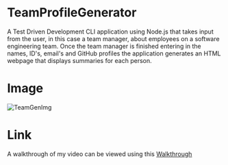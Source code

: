 # TeamProfileGenerator
A Test Driven Development CLI application using Node.js that takes input from the user, in this case a team manager, about employees on a software engineering team. Once the team manager is finished entering in the names, ID's, email's and GitHub profiles the application generates an HTML webpage that displays summaries for each person.

# Image
![TeamGenImg](https://user-images.githubusercontent.com/42852900/195487179-86f5398a-1774-47ec-a077-32a204539772.png)

# Link
A walkthrough of my video can be viewed using this [Walkthrough](https://drive.google.com/file/d/10H4SFGvNnNz8Dc9DAXVDy_6i-hGHp2AU/view)
